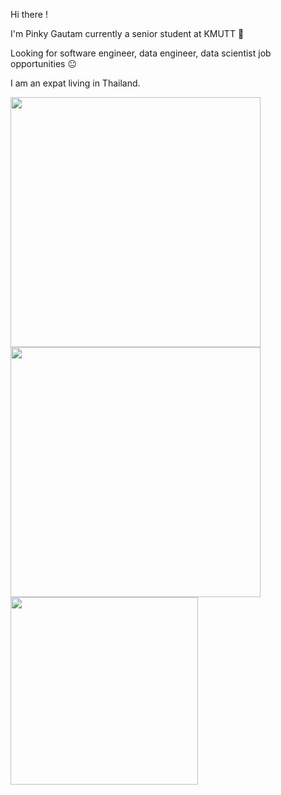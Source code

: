 Hi there !

I'm Pinky Gautam currently a senior student at KMUTT 🙂 

Looking for software engineer, data engineer, data scientist job opportunities 😐

I am an expat living in Thailand.

 
<img  width="400" src="https://github-readme-stats.vercel.app/api?username=ppkgtmm&show_icons=true&theme=dark" />

<img  width="400" src="https://github-readme-stats.vercel.app/api/top-langs/?username=ppkgtmm&layout=compact&theme=dark" />

<img  width="300" src="https://spotify-github-profile.vercel.app/api/view.svg?uid=d2yhq96derd1cm9b3lw87o90t&cover_image=true&theme=default" />


